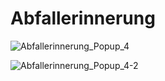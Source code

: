 # Abfallerinnerung

![Abfallerinnerung_Popup_4](https://github.com/MaxxKra/Abfallerinnerung/assets/83531755/f54d4ff5-19a0-4ad0-be81-e6b357caca14)

![Abfallerinnerung_Popup_4-2](https://github.com/MaxxKra/Abfallerinnerung/assets/83531755/aa8bad26-97fe-429f-af24-0c78c1d78e00)

